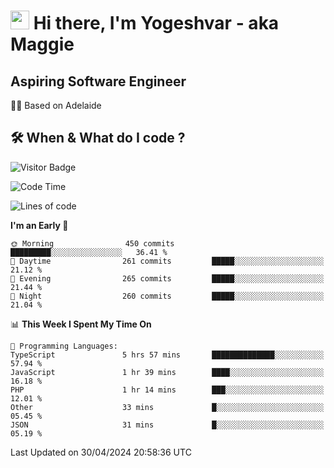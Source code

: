 <h1><img src="https://emojis.slackmojis.com/emojis/images/1531849430/4246/blob-sunglasses.gif?1531849430" width="30"/> Hi there, I'm Yogeshvar - aka Maggie</h1>

## Aspiring Software Engineer
🏂🏻  Based on Adelaide 

## 🛠 When & What do I code ?  

![Visitor Badge](https://visitor-badge.feriirawann.repl.co?username=yogeshvar&repo=yogeshvar&label=Visitors&style=plastic&color=%23457BFF&contentType=svg)

<!--START_SECTION:waka-->
![Code Time](http://img.shields.io/badge/Code%20Time-2%2C884%20hrs%2058%20mins-blue)

![Lines of code](https://img.shields.io/badge/From%20Hello%20World%20I%27ve%20Written-4.2%20million%20lines%20of%20code-blue)

**I'm an Early 🐤** 

```text
🌞 Morning                450 commits         █████████░░░░░░░░░░░░░░░░   36.41 % 
🌆 Daytime                261 commits         █████░░░░░░░░░░░░░░░░░░░░   21.12 % 
🌃 Evening                265 commits         █████░░░░░░░░░░░░░░░░░░░░   21.44 % 
🌙 Night                  260 commits         █████░░░░░░░░░░░░░░░░░░░░   21.04 % 
```


📊 **This Week I Spent My Time On** 

```text
💬 Programming Languages: 
TypeScript               5 hrs 57 mins       ██████████████░░░░░░░░░░░   57.94 % 
JavaScript               1 hr 39 mins        ████░░░░░░░░░░░░░░░░░░░░░   16.18 % 
PHP                      1 hr 14 mins        ███░░░░░░░░░░░░░░░░░░░░░░   12.01 % 
Other                    33 mins             █░░░░░░░░░░░░░░░░░░░░░░░░   05.45 % 
JSON                     31 mins             █░░░░░░░░░░░░░░░░░░░░░░░░   05.19 % 
```


 Last Updated on 30/04/2024 20:58:36 UTC
<!--END_SECTION:waka-->
